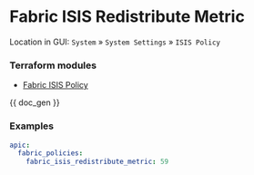# Fabric ISIS Redistribute Metric

Location in GUI:
`System` » `System Settings` » `ISIS Policy`

### Terraform modules

* [Fabric ISIS Policy](https://registry.terraform.io/modules/netascode/fabric-isis-policy/aci/latest)

{{ doc_gen }}

### Examples

```yaml
apic:
  fabric_policies:
    fabric_isis_redistribute_metric: 59
```
